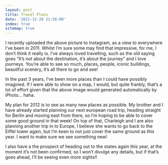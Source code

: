 ```yaml
---
layout: post
title: Travel Plans
date: '2011-12-29 21:58:00'
index: true
sitemap: true
---
```


I recently uploaded the above picture to Instagram, as a view to everywhere I’ve been in 2011. Whilst I’m sure some may find that impressive, for me, I don’t think it really is. I’ve always loved travelling, such as the old saying goes “It’s not about the destination, it’s about the journey” and I love journeys. You’re able to see so much, places, people, iconic buildings, beautiful scenery, it’s all there to go and see!

In the past 3 years, I’ve been more places than I could have possibly imagined. If I were able to show on a map, I would, but quite frankly, that’s a lot of effort given that the above image would generated automatically by iPhoto… haha.

My plan for 2012 is to see as many new places as possible. My brother and I have already started planning our next european road trip, heading straight for Berlin and moving east from there, so I’m hoping to be able to cover some good ground in that week! On top of that, Charleigh and I are also planning another trip in to Europe, I believe she wants to go back to the Eiffel tower again, but I’m keen to not just cover the same ground as this year. I want to make sure we see something new!

I also have a the prospect of heading out to the states again this year, at the moment it’s not been confirmed, so I won’t divulge any details, but if that’s goes ahead, I’ll be seeing even more sights!!

